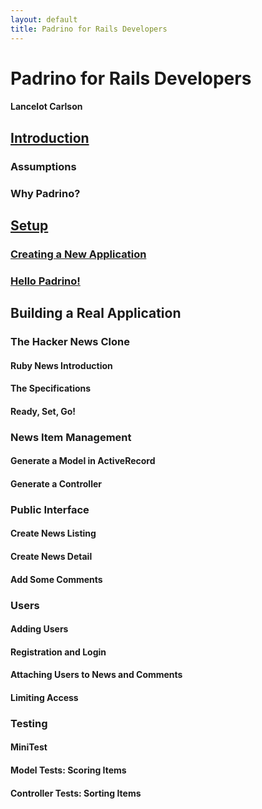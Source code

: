 ```yaml
---
layout: default
title: Padrino for Rails Developers
---
```


# Padrino for Rails Developers
#### Lancelot Carlson

## [Introduction](introduction.html)

### Assumptions

### Why Padrino?

## [Setup](setup.html)

### [Creating a New Application](setup.html#creating_a_new_application)

### [Hello Padrino!](setup.html#hello_padrino)

## Building a Real Application

### The Hacker News Clone

#### Ruby News Introduction

#### The Specifications

#### Ready, Set, Go!

### News Item Management

#### Generate a Model in ActiveRecord

#### Generate a Controller

### Public Interface

#### Create News Listing

#### Create News Detail

#### Add Some Comments

### Users

#### Adding Users

#### Registration and Login

#### Attaching Users to News and Comments

#### Limiting Access

### Testing

#### MiniTest

#### Model Tests: Scoring Items

#### Controller Tests: Sorting Items

